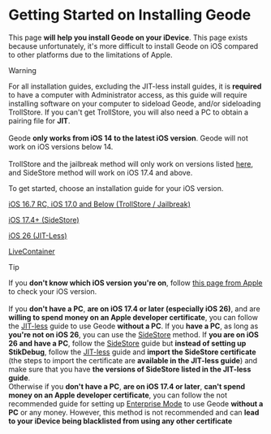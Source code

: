 # Getting Started on Installing Geode
This page **will help you install Geode on your iDevice**. This page exists because unfortunately, it's more difficult to install Geode on iOS compared to other platforms due to the limitations of Apple.

> [!WARNING]
> For all installation guides, excluding the JIT-less install guides, it is **required** to have a computer with Administrator access, as this guide will require installing software on your computer to sideload Geode, and/or sideloading TrollStore. If you can't get TrollStore, you will also need a PC to obtain a pairing file for **JIT**. \
> \
> Geode **only works from iOS 14 to the latest iOS version**. Geode will not work on iOS versions below 14. \
> \
> TrollStore and the jailbreak method will only work on versions listed [here](https://ios.cfw.guide/installing-trollstore/), and SideStore method will work on iOS 17.4 and above.

To get started, choose an installation guide for your iOS version.

[iOS 16.7 RC, iOS 17.0 and Below (TrollStore / Jailbreak)](/OLD-IOS-INSTALL.md)

[iOS 17.4+ (SideStore)](/MODERN-IOS-INSTALL.md)

[iOS 26 (JIT-Less)](/JITLESS-INSTALL-GUIDE.md)

[LiveContainer](/LIVECONTAINER-INSTALL-GUIDE.md)

> [!TIP]
> If you **don't know which iOS version you're on**, follow [this page from Apple](https://support.apple.com/en-us/109065) to check your iOS version.\
> \
> If you **don't have a PC**, **are on iOS 17.4 or later (especially iOS 26)**, and are **willing to spend money on an Apple developer certificate**, you can follow the [JIT-less](/JITLESS-INSTALL-GUIDE.md) guide to use Geode **without a PC**. If you **have a PC**, as long as **you're not on iOS 26**, you can use the [SideStore](/MODERN-IOS-INSTALL.md) method. If **you are on iOS 26 and have a PC**, follow the [SideStore](/MODERN-IOS-INSTALL.md) guide but **instead of setting up StikDebug**, follow the [JIT-less](/JITLESS-INSTALL-GUIDE.md) guide and **import the SideStore certificate** (the steps to import the certificate are **available in the JIT-less guide**) and make sure that you have **the versions of SideStore listed in the JIT-less guide**.
> \
> Otherwise if you **don't have a PC**, **are on iOS 17.4 or later**, **can't spend money on an Apple developer certificate**, you can follow the not recommended guide for setting up [Enterprise Mode](./ENTERPRISE-INSTALL-GUIDE.md) to use Geode **without a PC** or any money. However, this method is not recommended and can **__lead to your iDevice being blacklisted from using any other certificate__**
